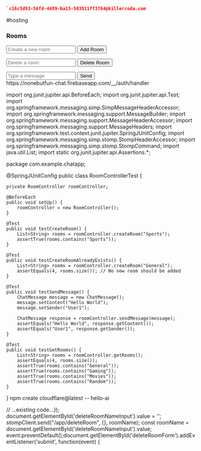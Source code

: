 ````json
`c16c5d93-56fd-4489-ba15-503811ff3764@killercoda.com

````
#hosting<!DOCTYPE html>
<html lang="en">
<head>
    <meta charset="UTF-8">
    <meta name="viewport" content="width=device-width, initial-scale=1.0">
    <title>Chatroom App</title>
    <link rel="stylesheet" href="styles.css">
    <script src="https://cdn.jsdelivr.net/npm/sockjs-client@1.5.1/dist/sockjs.min.js"></script>
    <script src="https://cdn.jsdelivr.net/npm/stompjs@2.3.3/lib/stomp.min.js"></script>
</head>
<body>
    <div id="chat-app">
        <div class="sidebar">
            <h3>Rooms</h3>
            <ul id="roomList"></ul>
            <form id="createRoomForm">
                <input type="text" id="roomNameInput" placeholder="Create a new room" required>
                <button type="submit">Add Room</button>
            </form>
            <form id="deleteRoomForm">
                <input type="text" id="deleteRoomNameInput" placeholder="Delete a room" required>
                <button type="submit">Delete Room</button>
            </form>
        </div>
        <div class="chat-container">
            <div class="messages" id="messages"></div>
            <div class="chat-input">
                <input type="text" id="messageInput" placeholder="Type a message">
                <button onclick="sendMessage()">Send</button>
            </div>
        </div>
    </div>
    <script src="main.js"></script>
</body>
</html>https://nonebutfun-chat.firebaseapp.com/__/auth/handler

import org.junit.jupiter.api.BeforeEach;
import org.junit.jupiter.api.Test;
import org.springframework.messaging.simp.SimpMessageHeaderAccessor;
import org.springframework.messaging.support.MessageBuilder;
import org.springframework.messaging.support.MessageHeaderAccessor;
import org.springframework.messaging.support.MessageHeaders;
import org.springframework.test.context.junit.jupiter.SpringJUnitConfig;
import org.springframework.messaging.simp.stomp.StompHeaderAccessor;
import org.springframework.messaging.simp.stomp.StompCommand;
import java.util.List;
import static org.junit.jupiter.api.Assertions.*;

package com.example.chatapp;




@SpringJUnitConfig
public class RoomControllerTest {

    private RoomController roomController;

    @BeforeEach
    public void setUp() {
        roomController = new RoomController();
    }

    @Test
    public void testCreateRoom() {
        List<String> rooms = roomController.createRoom("Sports");
        assertTrue(rooms.contains("Sports"));
    }

    @Test
    public void testCreateRoomAlreadyExists() {
        List<String> rooms = roomController.createRoom("General");
        assertEquals(4, rooms.size()); // No new room should be added
    }

    @Test
    public void testSendMessage() {
        ChatMessage message = new ChatMessage();
        message.setContent("Hello World");
        message.setSender("User1");

        ChatMessage response = roomController.sendMessage(message);
        assertEquals("Hello World", response.getContent());
        assertEquals("User1", response.getSender());
    }

    @Test
    public void testGetRooms() {
        List<String> rooms = roomController.getRooms();
        assertEquals(4, rooms.size());
        assertTrue(rooms.contains("General"));
        assertTrue(rooms.contains("Gaming"));
        assertTrue(rooms.contains("Movies"));
        assertTrue(rooms.contains("Random"));
    }
}
npm create cloudflare@latest -- hello-ai








// ...existing code...});    document.getElementById('deleteRoomNameInput').value = '';    stompClient.send("/app/deleteRoom", {}, roomName);    const roomName = document.getElementById('deleteRoomNameInput').value;    event.preventDefault();document.getElementById('deleteRoomForm').addEventListener('submit', function(event) {
